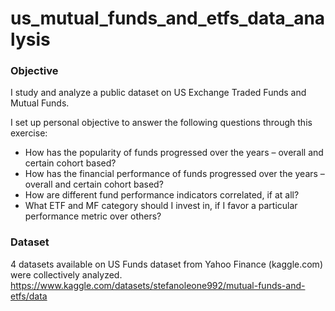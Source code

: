 # us_mutual_funds_and_etfs_data_analysis

### Objective 

I study and analyze a public dataset on US Exchange Traded Funds and Mutual Funds. 

I set up personal objective to answer the following questions through this exercise: 
* How has the popularity of funds progressed over the years – overall and certain cohort based?
* How has the financial performance of funds progressed over the years – overall and certain cohort based?
* How are different fund performance indicators correlated, if at all?
* What ETF and MF category should I invest in, if I favor a particular performance metric over others? 

### Dataset 

4 datasets available on US Funds dataset from Yahoo Finance (kaggle.com) were collectively analyzed.
https://www.kaggle.com/datasets/stefanoleone992/mutual-funds-and-etfs/data

